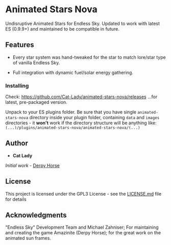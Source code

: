 # Animated Stars Nova

Undisruptive Animated Stars for Endless Sky. Updated to work with latest ES (0.9.9+) and maintained to be compatible in future.


## Features

- Every star system was hand-tweaked for the star to match lore/star type of vanilla Endless Sky.
 
- Full integration with dynamic fuel/solar energy gathering.




### Installing

Check:
https://github.com/Cat-Lady/animated-stars-nova/releases
...for latest, pre-packaged version.

Unpack to your ES plugins folder. Be sure that you have single ``animated-stars-nova`` directory inside your plugin folder, containing ``data`` and ``images`` directories - it **won't** work if the directory structure will be anything like:
```(...)/plugins/animated-stars-nova/animated-stars-nova/(...)```

## Author

* **Cat Lady**

*Initial work* - [Derpy Horse](https://github.com/Amazinite)


## License

This project is licensed under the GPL3 License - see the [LICENSE.md](LICENSE.md) file for details

## Acknowledgments

"Endless Sky" Development Team and Michael Zahniser; For maintaining and creating the game
Amazinite (Derpy Horse); for the great work on the animated sun frames.
